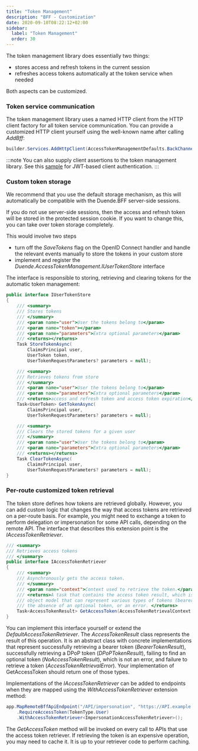 ```yaml
---
title: "Token Management"
description: "BFF - Customization"
date: 2020-09-10T08:22:12+02:00
sidebar:
  label: "Token Management"
  order: 30
---
```


The token management library does essentially two things:

* stores access and refresh tokens in the current session
* refreshes access tokens automatically at the token service when needed

Both aspects can be customized.

### Token service communication
The token management library uses a named HTTP client from the HTTP client factory for all token service communication. You can provide a customized HTTP client yourself using the well-known name after calling *AddBff*:

```cs
builder.Services.AddHttpClient(AccessTokenManagementDefaults.BackChannelHttpClientName, configureClient => { ... });
```

:::note
You can also supply client assertions to the token management library. See this [sample](../samples/basics#mvc-client-with-jar-and-jwt-based-authentication) for JWT-based client authentication.
:::

### Custom token storage
We recommend that you use the default storage mechanism, as this will automatically be compatible with the Duende.BFF server-side sessions.

If you do not use server-side sessions, then the access and refresh token will be stored in the protected session cookie. If you want to change this, you can take over token storage completely.

This would involve two steps

* turn off the *SaveTokens* flag on the OpenID Connect handler and handle the relevant events manually to store the tokens in your custom store
* implement and register the *Duende.AccessTokenManagement.IUserTokenStore* interface

The interface is responsible to storing, retrieving and clearing tokens for the automatic token management:

```cs
public interface IUserTokenStore
{
    /// <summary>
    /// Stores tokens
    /// </summary>
    /// <param name="user">User the tokens belong to</param>
    /// <param name="token"></param>
    /// <param name="parameters">Extra optional parameters</param>
    /// <returns></returns>
    Task StoreTokenAsync(
        ClaimsPrincipal user,
        UserToken token,
        UserTokenRequestParameters? parameters = null);

    /// <summary>
    /// Retrieves tokens from store
    /// </summary>
    /// <param name="user">User the tokens belong to</param>
    /// <param name="parameters">Extra optional parameters</param>
    /// <returns>access and refresh token and access token expiration</returns>
    Task<UserToken> GetTokenAsync(
        ClaimsPrincipal user, 
        UserTokenRequestParameters? parameters = null);

    /// <summary>
    /// Clears the stored tokens for a given user
    /// </summary>
    /// <param name="user">User the tokens belong to</param>
    /// <param name="parameters">Extra optional parameters</param>
    /// <returns></returns>
    Task ClearTokenAsync(
        ClaimsPrincipal user, 
        UserTokenRequestParameters? parameters = null);
}
```

### Per-route customized token retrieval
The token store defines how tokens are retrieved globally. However, you can add custom logic that changes the way that access tokens are retrieved on a per-route basis. For example, you might need to exchange a token to perform delegation or impersonation for some API calls, depending on the remote API. The interface that describes this extension point is the *IAccessTokenRetriever*.


```cs
/// <summary>
/// Retrieves access tokens
/// </summary>
public interface IAccessTokenRetriever
{
    /// <summary>
    /// Asynchronously gets the access token.
    /// </summary>
    /// <param name="context">Context used to retrieve the token.</param>
    /// <returns>A task that contains the access token result, which is an
    /// object model that can represent various types of tokens (bearer, dpop),
    /// the absence of an optional token, or an error. </returns>
    Task<AccessTokenResult> GetAccessToken(AccessTokenRetrievalContext context);
}
```

You can implement this interface yourself or extend the *DefaultAccessTokenRetriever*. The *AccessTokenResult* class represents the result of this operation. It is an abstract class with concrete implementations that represent successfully retrieving a bearer token (*BearerTokenResult*), successfully retrieving a DPoP token (*DPoPTokenResult*), failing to find an optional token (*NoAccessTokenResult*), which is not an error, and failure to retrieve a token (*AccessTokenRetrievalError*). Your implementation of GetAccessToken should return one of those types.

Implementations of the *IAccessTokenRetriever* can be added to endpoints when they are mapped using the *WithAccessTokenRetriever* extension method:

```cs
app.MapRemoteBffApiEndpoint("/API/impersonation", "https://API.example.com/endpoint/requiring/impersonation")
    .RequireAccessToken(TokenType.User)
    .WithAccessTokenRetriever<ImpersonationAccessTokenRetriever>();
```

The *GetAccessToken* method will be invoked on every call to APIs that use the access token retriever. If retrieving the token is an expensive operation, you may need to cache it. It is up to your retriever code to perform caching.